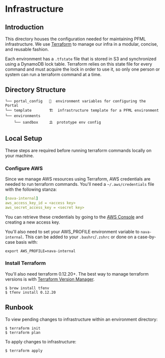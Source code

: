 Infrastructure
==========

## Introduction

This directory houses the configuration needed for maintaining PFML infrastructure. We use [Terraform](https://terraform.io) to manage our infra in a modular, concise, and reusable fashion.

Each environment has a `.tfstate` file that is stored in S3 and synchronized using a DynamoDB lock table. Terraform relies on this state file for every command and must acquire the lock in order to use it, so only one person or system can run a terraform command at a time.

## Directory Structure

```
└── portal_config   🚪  environment variables for configuring the Portal
└── template        🏗  infrastructure template for a PFML environment
└── environments
    └── sandbox     ⛱  prototype env config
```

## Local Setup

These steps are required before running terraform commands locally on your machine.

### Configure AWS

Since we manage AWS resources using Terraform, AWS credentials are needed to run terraform commands. You'll need a `~/.aws/credentials` file with the following stanza:

```yml
[nava-internal]
aws_access_key_id = <access key>
aws_secret_access_key = <secret key>
```

You can retrieve these credentials by going to the [AWS Console](https://console.aws.amazon.com/iam/home?#/security_credentials) and creating a new access key.

You'll also need to set your AWS_PROFILE environment variable to `nava-internal`. This can be added to your `.bashrc`/`.zshrc` or done on a case-by-case basis with:

```
export AWS_PROFILE=nava-internal
```

### Install Terraform

You'll also need terraform 0.12.20+. The best way to manage terraform versions is with [Terraform Version Manager](https://github.com/tfutils/tfenv).

```
$ brew install tfenv
$ tfenv install 0.12.20
```

## Runbook

To view pending changes to infrastructure within an environment directory:

```
$ terraform init
$ terraform plan
```

To apply changes to infrastructure:
```
$ terraform apply
```

